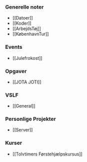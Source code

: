 ### Generelle noter
- [[Datoer]]
- [[Koder]]
- [[ArbejdsTøj]]
- [[KøbenhavnTur]]
### Events
- [[Julefrokost]]

### Opgaver
- [[JOTA JOTI]]

### VSLF
- [[General]]

### Personlige Projekter
- [[Server]]

### Kurser
- [[Tolvtimers Førstehjælpskursus]]